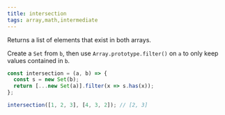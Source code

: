 ```yaml
---
title: intersection
tags: array,math,intermediate
---
```


Returns a list of elements that exist in both arrays.

Create a `Set` from `b`, then use `Array.prototype.filter()` on `a` to only keep values contained in `b`.

```js
const intersection = (a, b) => {
  const s = new Set(b);
  return [...new Set(a)].filter(x => s.has(x));
};
```

```js
intersection([1, 2, 3], [4, 3, 2]); // [2, 3]
```
